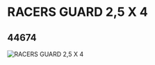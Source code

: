 # RACERS GUARD 2,5 X 4
## 44674
![RACERS GUARD 2,5 X 4](https://lc-www-live-s.legocdn.com/media/bricks/5/2/4185265.jpg)